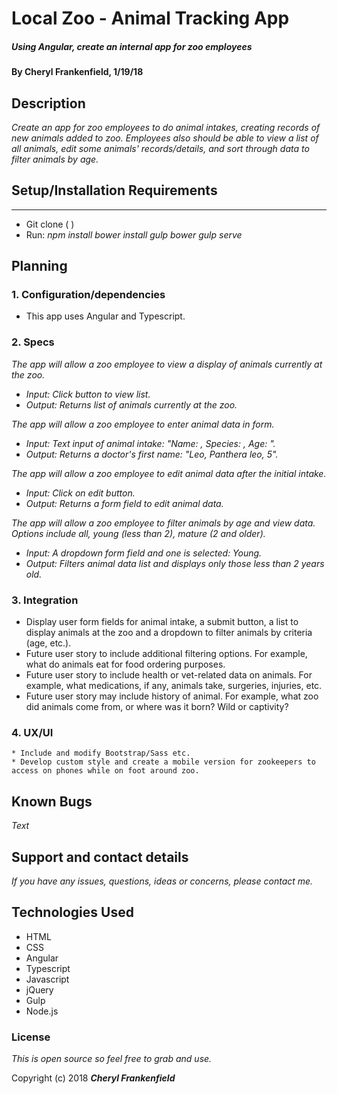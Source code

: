 # Local Zoo - Animal Tracking App

##### Using Angular, create an internal app for zoo employees  

#### By Cheryl Frankenfield, 1/19/18

## Description

_Create an app for zoo employees to do animal intakes, creating records of new animals added to zoo. Employees also should be able to view a list of all animals, edit some animals' records/details, and sort through data to filter animals by age._

## Setup/Installation Requirements
-------
* Git clone ( )
* Run:
_npm install_
_bower install_
_gulp bower_
_gulp serve_

## Planning

### 1. Configuration/dependencies
  * This app uses Angular and Typescript.

### 2. Specs
_The app will allow a zoo employee to view a display of animals currently at the zoo._
* _Input: Click button to view list._
* _Output: Returns list of animals currently at the zoo._

_The app will allow a zoo employee to enter animal data in form._
* _Input: Text input of animal intake: "Name: , Species: , Age: "._
* _Output: Returns a doctor's first name: "Leo, Panthera leo, 5"._

_The app will allow a zoo employee to edit animal data after the initial intake._
* _Input: Click on edit button._
* _Output: Returns a form field to edit animal data._

_The app will allow a zoo employee to filter animals by age and view data. Options include all, young (less than 2), mature (2 and older)._
* _Input: A dropdown form field and one is selected: Young._
* _Output: Filters animal data list and displays only those less than 2 years old._


### 3. Integration
  * Display user form fields for animal intake, a submit button, a list to display animals at the zoo and a dropdown to filter animals by criteria (age, etc.).
  * Future user story to include additional filtering options. For example, what do animals eat for food ordering purposes.
  * Future user story to include health or vet-related data on animals. For example, what medications, if any, animals take, surgeries, injuries, etc.
  * Future user story may include history of animal. For example, what zoo did animals come from, or where was it born? Wild or captivity?

### 4. UX/UI
    * Include and modify Bootstrap/Sass etc.
    * Develop custom style and create a mobile version for zookeepers to access on phones while on foot around zoo.

## Known Bugs

_Text_

## Support and contact details

_If you have any issues, questions, ideas or concerns, please contact me._

## Technologies Used

* HTML
* CSS
* Angular
* Typescript
* Javascript
* jQuery
* Gulp
* Node.js

### License

*This is open source so feel free to grab and use.*

Copyright (c) 2018 **_Cheryl Frankenfield_**
